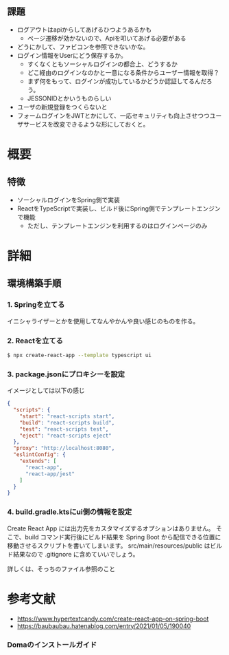 ## 課題
* ログアウトはapiからしてあげるひつようあるかも
  * ページ遷移が効かないので、Apiを叩いてあげる必要がある
* どうにかして、ファビコンを参照できないかな。
* ログイン情報をUserにどう保存するか。
  * すくなくともソーシャルログインの都合上、どうするか
  * どこ経由のログインなのかと一意になる条件からユーザー情報を取得？
  * まず何をもって、ログインが成功しているかどうか認証してるんだろう。
  * JESSONIDとかいうものらしい
* ユーザの新規登録をつくらないと
* フォームログインをJWTとかにして、一応セキュリティも向上させつつユーザサービスを改変できるような形にしておくと。

# 概要
## 特徴
* ソーシャルログインをSpring側で実装
* ReactをTypeScriptで実装し、ビルド後にSpring側でテンプレートエンジンで機能
  * ただし、テンプレートエンジンを利用するのはログインページのみ

# 詳細
## 環境構築手順
### 1. Springを立てる
イニシャライザーとかを使用してなんやかんや良い感じのものを作る。

### 2. Reactを立てる
```bash
$ npx create-react-app --template typescript ui
```

### 3. package.jsonにプロキシーを設定
イメージとしては以下の感じ
```json
{
  "scripts": {
    "start": "react-scripts start",
    "build": "react-scripts build",
    "test": "react-scripts test",
    "eject": "react-scripts eject"
  },
  "proxy": "http://localhost:8080",
  "eslintConfig": {
    "extends": [
      "react-app",
      "react-app/jest"
    ]
  }
}
```

### 4. build.gradle.ktsにui側の情報を設定
Create React App には出力先をカスタマイズするオプションはありません。
そこで、build コマンド実行後にビルド結果を Spring Boot から配信できる位置に移動させるスクリプトを書いてしまいます。
src/main/resources/public はビルド結果なので .gitignore に含めていいでしょう。

詳しくは、そっちのファイル参照のこと

# 参考文献
* https://www.hypertextcandy.com/create-react-app-on-spring-boot
* https://baubaubau.hatenablog.com/entry/2021/01/05/190040

### Domaのインストールガイド
